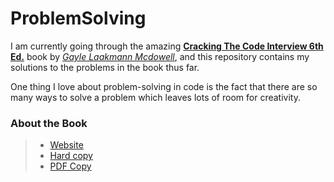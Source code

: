 # ProblemSolving

I am currently going through the amazing [**Cracking The Code Interview 6th Ed.**](https://www.google.com/search?safe=strict&rlz=1C5CHFA_enUS790US790&sxsrf=ALeKk01NV_WX5Em19XKY5ZxLAqaPVpBk1Q:1598248113989&q=cracking+the+coding+interview+book&sa=X&ved=2ahUKEwiKmOOYkrPrAhXKs54KHUFWBvkQ7xYoAHoECB0QKA&biw=1309&bih=746) book by [*Gayle Laakmann Mcdowell*](https://www.google.com/search?safe=strict&sa=X&rlz=1C5CHFA_enUS790US790&sxsrf=ALeKk01QLE8nc3P2sVfDyGxb3Y4qbaY3Sg:1598248116837&q=Gayle+Laakmann+McDowell&stick=H4sIAAAAAAAAAOPgE-LVT9c3NMwyKcgyTSnLUeLSz9U3yM6pMLLI0ZLJTrbST8rPz9YvL8osKUnNiy_PL8q2SiwtycgvWsQq7p5YmZOq4JOYmJ2bmJen4Jvskl-empOzg5URAOu2-IFYAAAA&ved=2ahUKEwjzgpGakrPrAhXSr54KHUuQCmoQmxMoATAhegQIExAD&biw=1309&bih=746), and this repository contains my solutions to the problems in the book thus far. 

One thing I love about problem-solving in code is the fact that there are so many ways to solve a problem which leaves lots of room for creativity.

### About the Book 

  >- [Website](http://www.crackingthecodinginterview.com/)
  >- [Hard copy](https://www.amazon.com/Cracking-Coding-Interview-Programming-Questions/dp/0984782850)
  >- [PDF Copy](https://www.academia.edu/38223757/Cracking_the_Coding_Interview_6th_Edition_189_Programming_Questions_and_Solutions)

